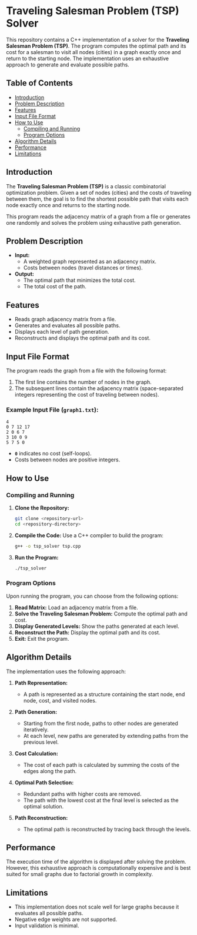 # Traveling Salesman Problem (TSP) Solver

This repository contains a C++ implementation of a solver for the **Traveling Salesman Problem (TSP)**. The program computes the optimal path and its cost for a salesman to visit all nodes (cities) in a graph exactly once and return to the starting node. The implementation uses an exhaustive approach to generate and evaluate possible paths.

## Table of Contents
- [Introduction](#introduction)
- [Problem Description](#problem-description)
- [Features](#features)
- [Input File Format](#input-file-format)
- [How to Use](#how-to-use)
  - [Compiling and Running](#compiling-and-running)
  - [Program Options](#program-options)
- [Algorithm Details](#algorithm-details)
- [Performance](#performance)
- [Limitations](#limitations)

## Introduction
The **Traveling Salesman Problem (TSP)** is a classic combinatorial optimization problem. Given a set of nodes (cities) and the costs of traveling between them, the goal is to find the shortest possible path that visits each node exactly once and returns to the starting node.

This program reads the adjacency matrix of a graph from a file or generates one randomly and solves the problem using exhaustive path generation.

## Problem Description
- **Input:**
  - A weighted graph represented as an adjacency matrix.
  - Costs between nodes (travel distances or times).
- **Output:**
  - The optimal path that minimizes the total cost.
  - The total cost of the path.

## Features
- Reads graph adjacency matrix from a file.
- Generates and evaluates all possible paths.
- Displays each level of path generation.
- Reconstructs and displays the optimal path and its cost.

## Input File Format
The program reads the graph from a file with the following format:
1. The first line contains the number of nodes in the graph.
2. The subsequent lines contain the adjacency matrix (space-separated integers representing the cost of traveling between nodes).

### Example Input File (`graph1.txt`):
```
4
0 7 12 17
2 0 6 7
3 10 0 9
5 7 5 0
```

- **`0`** indicates no cost (self-loops).
- Costs between nodes are positive integers.

## How to Use
### Compiling and Running
1. **Clone the Repository:**
   ```bash
   git clone <repository-url>
   cd <repository-directory>
   ```

2. **Compile the Code:**
   Use a C++ compiler to build the program:
   ```bash
   g++ -o tsp_solver tsp.cpp
   ```

3. **Run the Program:**
   ```bash
   ./tsp_solver
   ```

### Program Options
Upon running the program, you can choose from the following options:

1. **Read Matrix:** Load an adjacency matrix from a file.
2. **Solve the Traveling Salesman Problem:** Compute the optimal path and cost.
3. **Display Generated Levels:** Show the paths generated at each level.
4. **Reconstruct the Path:** Display the optimal path and its cost.
5. **Exit:** Exit the program.

## Algorithm Details
The implementation uses the following approach:

1. **Path Representation:**
   - A path is represented as a structure containing the start node, end node, cost, and visited nodes.

2. **Path Generation:**
   - Starting from the first node, paths to other nodes are generated iteratively.
   - At each level, new paths are generated by extending paths from the previous level.

3. **Cost Calculation:**
   - The cost of each path is calculated by summing the costs of the edges along the path.

4. **Optimal Path Selection:**
   - Redundant paths with higher costs are removed.
   - The path with the lowest cost at the final level is selected as the optimal solution.

5. **Path Reconstruction:**
   - The optimal path is reconstructed by tracing back through the levels.

## Performance
The execution time of the algorithm is displayed after solving the problem. However, this exhaustive approach is computationally expensive and is best suited for small graphs due to factorial growth in complexity.

## Limitations
- This implementation does not scale well for large graphs because it evaluates all possible paths.
- Negative edge weights are not supported.
- Input validation is minimal.

